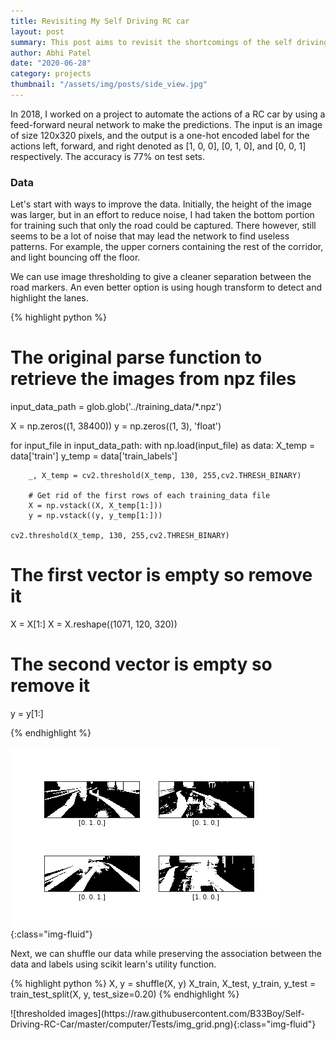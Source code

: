 ```yaml
---
title: Revisiting My Self Driving RC car
layout: post
summary: This post aims to revisit the shortcomings of the self driving rc car model in Keras.
author: Abhi Patel
date: "2020-06-28"
category: projects
thumbnail: "/assets/img/posts/side_view.jpg"
---
```


In 2018, I worked on a project to automate the actions of a RC car by using a feed-forward neural network to make the predictions. The input is an image of size 120x320 pixels, and the output is a one-hot encoded label for the actions left, forward, and right denoted as [1, 0, 0], [0, 1, 0], and [0, 0, 1] respectively. The accuracy is 77% on test sets.

### Data
Let's start with ways to improve the data. Initially, the height of the image was larger, but in an effort to reduce noise, I had taken the bottom portion for training such that only the road could be captured. There however, still seems to be a lot of noise that may lead the network to find useless patterns. For example, the upper corners containing the rest of the corridor, and light bouncing off the floor.

We can use image thresholding to give a cleaner separation between the road markers. An even better option is using hough transform to detect and highlight the lanes.

{% highlight python %}
# The original parse function to retrieve the images from npz files
input_data_path = glob.glob('../training_data/*.npz')

X = np.zeros((1, 38400))
y = np.zeros((1, 3), 'float')

for input_file in input_data_path:
    with np.load(input_file) as data:
        X_temp = data['train']
        y_temp = data['train_labels']

        _, X_temp = cv2.threshold(X_temp, 130, 255,cv2.THRESH_BINARY)

        # Get rid of the first rows of each training_data file
        X = np.vstack((X, X_temp[1:]))
        y = np.vstack((y, y_temp[1:]))

    cv2.threshold(X_temp, 130, 255,cv2.THRESH_BINARY)

# The first vector is empty so remove it
X = X[1:]
X = X.reshape((1071, 120, 320))

# The second vector is empty so remove it
y = y[1:]

{% endhighlight %}

![thresholded images](https://raw.githubusercontent.com/B33Boy/Self-Driving-RC-Car/master/computer/Tests/img_grid.png){:class="img-fluid"}


Next, we can shuffle our data while preserving the association between the data and labels using scikit learn's utility function.

{% highlight python %}
X, y = shuffle(X, y)
X_train, X_test, y_train, y_test = train_test_split(X, y, test_size=0.20)
{% endhighlight %}



<div style="vertical-align:middle">
  ![thresholded images](https://raw.githubusercontent.com/B33Boy/Self-Driving-RC-Car/master/computer/Tests/img_grid.png){:class="img-fluid"}
</div>
